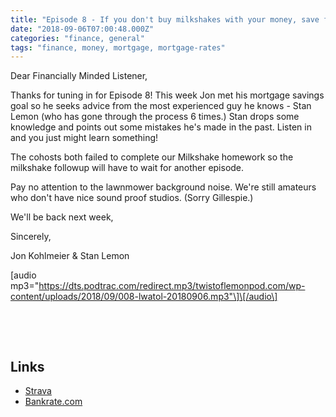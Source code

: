 ```yaml
---
title: "Episode 8 - If you don't buy milkshakes with your money, save for a house!"
date: "2018-09-06T07:00:48.000Z"
categories: "finance, general"
tags: "finance, money, mortgage, mortgage-rates"
---
```


Dear Financially Minded Listener,

Thanks for tuning in for Episode 8! This week Jon met his mortgage savings goal so he seeks advice from the most experienced guy he knows - Stan Lemon (who has gone through the process 6 times.) Stan drops some knowledge and points out some mistakes he's made in the past. Listen in and you just might learn something!

The cohosts both failed to complete our Milkshake homework so the milkshake followup will have to wait for another episode.

Pay no attention to the lawnmower background noise. We're still amateurs who don't have nice sound proof studios. (Sorry Gillespie.)

We'll be back next week,

Sincerely,

Jon Kohlmeier & Stan Lemon

\[audio mp3="https://dts.podtrac.com/redirect.mp3/twistoflemonpod.com/wp-content/uploads/2018/09/008-lwatol-20180906.mp3"\]\[/audio\]

 

 

## Links

- [Strava](https://www.strava.com)
- [Bankrate.com](https://www.bankrate.com)
